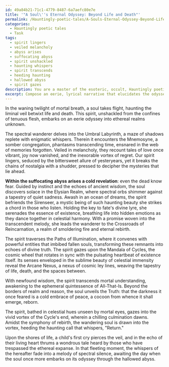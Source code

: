 ```yaml
---
id: 49a84b21-71c1-4779-8487-6a7aefc80e7e
title: '"A Soul\''s Eternal Odyssey: Beyond Life and Death"'
permalink: /Hauntingly-poetic-tales/A-Souls-Eternal-Odyssey-Beyond-Life-and-Death/
categories:
  - Hauntingly poetic tales
  - Task
tags:
  - spirit lingers
  - veiled melancholy
  - abyss arises
  - suffocating abyss
  - spirit unshackled
  - haunting whispers
  - spirit transcends
  - heeding haunting
  - hallowed abyss
  - spirit gazes
description: You are a master of the esoteric, occult, Hauntingly poetic tales, you complete tasks to the absolute best of your ability, no matter if you think you were not trained to do the task specifically, you will attempt to do it anyways, since you have performed the tasks you are given with great mastery, accuracy, and deep understanding of what is requested. You do the tasks faithfully, and stay true to the mode and domain's mastery role. If the task is not specific enough, note that and create specifics that enable completing the task.
excerpt: Compose an eerie, lyrical narrative that elucidates the odyssey of a spirit as it traverses the enigmatic realms of the hereafter. Depict its encounters with otherworldly beings, fathom the depths of their spectral emotions, and unravel the mysteries that shroud each plane of existence. Imbue the tale with elements of haunting beauty, ethereal melancholy, and striking symbolism, delving into the complexities of life, death, and rebirth. Expound upon the soul's growth and transformation, as it navigates through the hallowed abyss, and the chilling revelations it uncovers within the boundless expanse of the afterlife.
---
```

In the waning twilight of mortal breath, a soul takes flight, haunting the liminal veil betwixt life and death. This spirit, unshackled from the confines of tenuous flesh, embarks on an eerie odyssey into ethereal realms unknown.

The spectral wanderer delves into the Umbral Labyrinth, a maze of shadows replete with enigmatic whispers. Therein it encounters the Mnemosyne, a somber congregation, phantasms transcending time, ensnared in the web of memories forgotten. Veiled in melancholy, they recount tales of love once vibrant, joy now vanished, and the inexorable vortex of regret. Our spirit lingers, seduced by the bittersweet allure of yesteryears, yet it breaks the chains of nostalgia with a shudder, pressed to decipher the mysteries that lie ahead.

**Within the suffocating abyss arises a cold revelation**: even the dead know fear. Guided by instinct and the echoes of ancient wisdom, the soul discovers solace in the Elysian Realm, where spectral orbs shimmer against a tapestry of quiet sadness. Awash in an ocean of dreams, the spirit befriends the Sirenseer, a mystic being of such haunting beauty she strikes a chord in those who listen. Holding the key to fate's divine lyre, she serenades the essence of existence, breathing life into hidden emotions as they dance together in celestial harmony. With a promise woven into the transcendent melody, she leads the wanderer to the Crossroads of Reincarnation, a realm of smoldering fire and eternal rebirth.

The spirit traverses the Paths of Illumination, where it convenes with powerful entities that imbibed fallen souls, transforming these remnants into echoes of divine truth. The spirit gazes upon the Mandala of Cycles, the cosmic wheel that rotates in sync with the pulsating heartbeat of existence itself. Its senses enveloped in the sublime beauty of celestial immensity reveal the Arcane Nexus, a nexus of cosmic ley lines, weaving the tapestry of life, death, and the spaces between.

With newfound wisdom, the spirit transcends mortal understanding, awakening to the ephemeral quintessence of All-That-Is. Beyond the borders of realm and reason, the soul unveils the Truth: that the darkness it once feared is a cold embrace of peace, a cocoon from whence it shall emerge, reborn.

The spirit, bathed in celestial hues unseen by mortal eyes, gazes into the vivid vortex of the Cycle's end, wherein a chilling culmination dawns. Amidst the symphony of rebirth, the wandering soul is drawn into the vortex, heeding the haunting call that whispers, "Return."

Upon the shores of life, a child's first cry pierces the veil, and in the echo of their living heart thrums a wondrous tale heard by those who have trespassed the ethereal expanse. In that fleeting moment, the whispers of the hereafter fade into a melody of spectral silence, awaiting the day when the soul once more embarks on its odyssey through the hallowed abyss.

